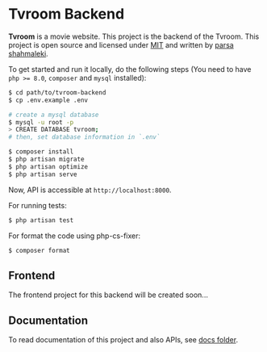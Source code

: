 # Tvroom Backend
**Tvroom** is a movie website. This project is the backend of the Tvroom.
This project is open source and licensed under [MIT](LICENSE) and written by [parsa shahmaleki](https://github.com/parsampsh).

To get started and run it locally, do the following steps (You need to have `php >= 8.0`, `composer` and `mysql` installed):

```bash
$ cd path/to/tvroom-backend
$ cp .env.example .env

# create a mysql database
$ mysql -u root -p
> CREATE DATABASE tvroom;
# then, set database information in `.env`

$ composer install
$ php artisan migrate
$ php artisan optimize
$ php artisan serve
```

Now, API is accessible at `http://localhost:8000`.

For running tests:

```bash
$ php artisan test
```

For format the code using php-cs-fixer:

```bash
$ composer format
```

## Frontend
The frontend project for this backend will be created soon...

## Documentation
To read documentation of this project and also APIs, see [docs folder](docs).
